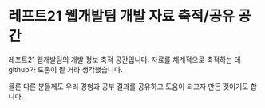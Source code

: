 레프트21 웹개발팀 개발 자료 축적/공유 공간
================================

레프트21 웹개발팀의 개발 정보 축적 공간입니다. 자료를 체계적으로 축적하는 데 github가 도움이 될 거라 생각했습니다. 

물론 다른 분들께도 우리 경험과 공부 결과를 공유하고 도움이 되고자 만든 것이기도 합니다.